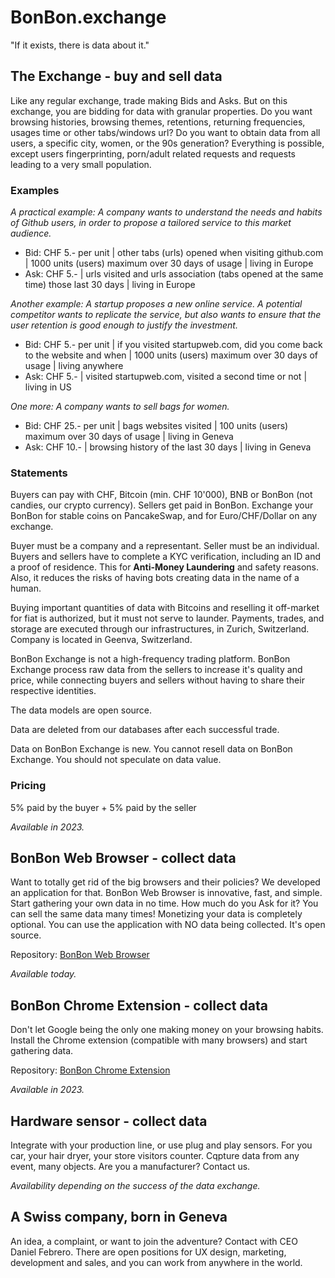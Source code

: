 # BonBon.exchange

"If it exists, there is data about it."

## The Exchange - buy and sell data

Like any regular exchange, trade making Bids and Asks. But on this exchange, you are bidding for data with granular properties. Do you want browsing histories, browsing themes, retentions, returning frequencies, usages time or other tabs/windows url? Do you want to obtain data from all users, a specific city, women, or the 90s generation?
Everything is possible, except users fingerprinting, porn/adult related requests and requests leading to a very small population.

### Examples

_A practical example:_
_A company wants to understand the needs and habits of Github users, in order to propose a tailored service to this market audience._

- Bid: CHF 5.- per unit | other tabs (urls) opened when visiting github.com | 1000 units (users) maximum over 30 days of usage | living in Europe
- Ask: CHF 5.- | urls visited and urls association (tabs opened at the same time) those last 30 days | living in Europe

_Another example:_
_A startup proposes a new online service. A potential competitor wants to replicate the service, but also wants to ensure that the user retention is good enough to justify the investment._

- Bid: CHF 5.- per unit | if you visited startupweb.com, did you come back to the website and when | 1000 units (users) maximum over 30 days of usage | living anywhere
- Ask: CHF 5.- | visited startupweb.com, visited a second time or not | living in US

_One more: A company wants to sell bags for women._

- Bid: CHF 25.- per unit | bags websites visited | 100 units (users) maximum over 30 days of usage | living in Geneva
- Ask: CHF 10.- | browsing history of the last 30 days | living in Geneva

### Statements

Buyers can pay with CHF, Bitcoin (min. CHF 10'000), BNB or BonBon (not candies, our crypto currency). Sellers get paid in BonBon. Exchange your BonBon for stable coins on PancakeSwap, and for Euro/CHF/Dollar on any exchange.

Buyer must be a company and a representant. Seller must be an individual. Buyers and sellers have to complete a KYC verification, including an ID and a proof of residence. This for **Anti-Money Laundering** and safety reasons. Also, it reduces the risks of having bots creating data in the name of a human.

Buying important quantities of data with Bitcoins and reselling it off-market for fiat is authorized, but it must not serve to launder. Payments, trades, and storage are executed through our infrastructures, in Zurich, Switzerland. Company is located in Geenva, Switzerland.

BonBon Exchange is not a high-frequency trading platform. BonBon Exchange process raw data from the sellers to increase it's quality and price, while connecting buyers and sellers without having to share their respective identities.

The data models are open source.

Data are deleted from our databases after each successful trade.

Data on BonBon Exchange is new. You cannot resell data on BonBon Exchange. You should not speculate on data value.

### Pricing

5% paid by the buyer + 5% paid by the seller

_Available in 2023._

## BonBon Web Browser - collect data

Want to totally get rid of the big browsers and their policies? We developed an application for that. BonBon Web Browser is innovative, fast, and simple. Start gathering your own data in no time. How much do you Ask for it? You can sell the same data many times!
Monetizing your data is completely optional. You can use the application with NO data being collected. It's open source.

Repository: [BonBon Web Browser](https://github.com/BonBon-exchange/bonbon-web-browser)

_Available today._

## BonBon Chrome Extension - collect data

Don't let Google being the only one making money on your browsing habits. Install the Chrome extension (compatible with many browsers) and start gathering data.

Repository: [BonBon Chrome Extension](https://github.com/BonBon-exchange/bonbon-chrome-extension)

_Available in 2023._

## Hardware sensor - collect data

Integrate with your production line, or use plug and play sensors. For you car, your hair dryer, your store visitors counter. Cqpture data from any event, many objects. Are you a manufacturer? Contact us.

_Availability depending on the success of the data exchange._

## A Swiss company, born in Geneva

An idea, a complaint, or want to join the adventure? Contact with CEO Daniel Febrero. There are open positions for UX design, marketing, development and sales, and you can work from anywhere in the world.
